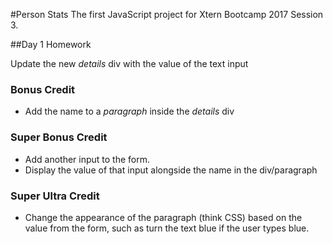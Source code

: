 #Person Stats
The first JavaScript project for Xtern Bootcamp 2017 Session 3.

##Day 1 Homework

Update the new _details_ div with the value of the text input

### Bonus Credit

* Add the name to a _paragraph_ inside the _details_ div

### Super Bonus Credit

* Add another input to the form.
* Display the value of that input alongside the name in the div/paragraph

### Super Ultra Credit

* Change the appearance of the paragraph (think CSS) based on the value from the form, such as turn the text blue if the user types blue.